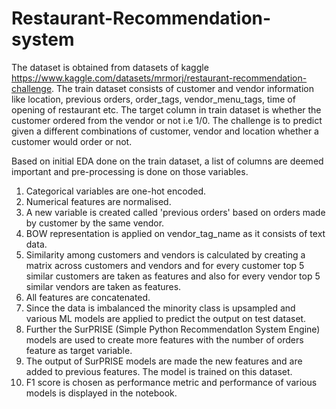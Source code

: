 # Restaurant-Recommendation-system

The dataset is obtained from datasets of kaggle https://www.kaggle.com/datasets/mrmorj/restaurant-recommendation-challenge. The train dataset
consists of customer and vendor information like location, previous orders, order_tags, vendor_menu_tags, time of opening of restaurant etc.
The target column in train dataset is whether the customer ordered from the vendor or not i.e 1/0. The challenge is to predict given a different
combinations of customer, vendor and location whether a customer would order or not.

Based on initial EDA done on the train dataset, a list of columns are deemed important and pre-processing is done on those variables.

1. Categorical variables are one-hot encoded.
2. Numerical features are normalised.
3. A new variable is created called 'previous orders' based on orders made by customer by the same vendor.
4. BOW representation is applied on vendor_tag_name as it consists of text data.
5. Similarity among customers and vendors is calculated by creating a matrix across customers and vendors and for every customer top 5 similar customers
are taken as features and also for every vendor top 5 similar vendors are taken as features.
6. All features are concatenated.
7. Since the data is imbalanced the minority class is upsampled and various ML models are applied to predict the output on test dataset.
8. Further the SurPRISE (Simple Python RecommendatIon System Engine) models are used to create more features with the number of orders feature as target variable.
9. The output of SurPRISE models are made the new features and are added to previous features. The model is trained on this dataset.
10. F1 score is chosen as performance metric and performance of various models is displayed in the notebook.

